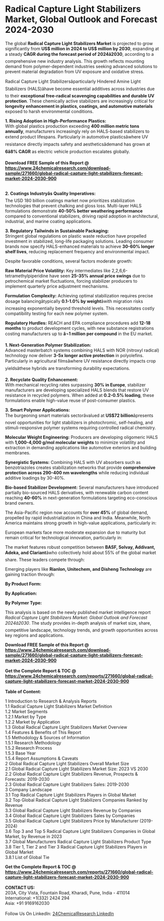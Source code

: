 <h1>Radical Capture Light Stabilizers Market, Global Outlook and Forecast 2024-2030</h1><p>The global <strong>Radical Capture Light Stabilizers Market</strong> is projected to grow significantly from <strong>US$ million in 2024 to US$ million by 2030</strong>, expanding at a steady <strong>CAGR during the forecast period of 2024â2030</strong>, according to a comprehensive new industry analysis. This growth reflects mounting demand from polymer-dependent industries seeking advanced solutions to prevent material degradation from UV exposure and oxidative stress.</p><p>Radical Capture Light Stabilizersâparticularly Hindered Amine Light Stabilizers (HALS)âhave become essential additives across industries due to their <strong>exceptional free-radical scavenging capabilities and durable UV protection</strong>. These chemically active stabilizers are increasingly critical for <strong>longevity enhancement in plastics, coatings, and automotive materials</strong> exposed to harsh environmental conditions.</p><p><strong>1. Rising Adoption in High-Performance Plastics:</strong><br>
With global plastics production exceeding <strong>400 million metric tons annually</strong>, manufacturers increasingly rely on HALS-based stabilizers to extend product lifespans. Particularly in automotive plasticsâwhere UV resistance directly impacts safety and aestheticsâdemand has grown at <strong>6â8% CAGR</strong> as electric vehicle production escalates globally.</p><div><b>Download FREE Sample of this Report @ 
            <a href="https://www.24chemicalresearch.com/download-sample/271660/global-radical-capture-light-stabilizers-forecast-market-2024-2030-900">
            https://www.24chemicalresearch.com/download-sample/271660/global-radical-capture-light-stabilizers-forecast-market-2024-2030-900</a></b></div><br><p><strong>2. Coatings Industryâs Quality Imperatives:</strong><br>
The USD 180 billion coatings market now prioritizes stabilization technologies that prevent chalking and gloss loss. Multi-layer HALS formulations demonstrate <strong>40-50% better weathering performance</strong> compared to conventional stabilizers, driving rapid adoption in architectural, industrial, and marine coating applications.</p><p><strong>3. Regulatory Tailwinds in Sustainable Packaging:</strong><br>
Stringent global regulations on plastic waste reduction have propelled investment in stabilized, long-life packaging solutions. Leading consumer brands now specify HALS-enhanced materials to achieve <strong>30-60% longer shelf lives</strong>, reducing replacement frequency and environmental impact.</p><p>Despite favorable conditions, several factors moderate growth:</p><p><strong>Raw Material Price Volatility:</strong> Key intermediates like 2,2,6,6-tetramethylpiperidine have seen <strong>25-35% annual price swings</strong> due to petrochemical market fluctuations, forcing stabilizer producers to implement quarterly price adjustment mechanisms.</p><p><strong>Formulation Complexity:</strong> Achieving optimal stabilization requires precise dosage balancingâtypically <strong>0.1-1.0% by weight</strong>âwith migration risks increasing exponentially beyond threshold levels. This necessitates costly compatibility testing for each new polymer system.</p><p><strong>Regulatory Hurdles:</strong> REACH and EPA compliance procedures add <strong>12-18 months</strong> to product development cycles, with new substance registrations costing manufacturers up to <strong>â¬1 million per compound</strong> in the EU market.</p><p><strong>1. Next-Generation Polymer Stabilization:</strong><br>
Advanced masterbatch systems combining HALS with NOR (nitroxyl radical) technology now deliver <strong>3-5x longer active protection</strong> in polyolefins. Particularly in agricultural filmsâwhere UV resistance directly impacts crop yieldsâthese hybrids are transforming durability expectations.</p><p><strong>2. Recyclate Quality Enhancement:</strong><br>
With mechanical recycling rates surpassing <strong>30% in Europe</strong>, stabilizer manufacturers are developing specialized HALS blends that restore UV resistance in recycled polymers. When added at <strong>0.2-0.5% loading</strong>, these formulations enable high-value reuse of post-consumer plastics.</p><p><strong>3. Smart Polymer Applications:</strong><br>
The burgeoning smart materials sectorâvalued at <strong>US$72 billion</strong>âpresents novel opportunities for light stabilizers in photochromic, self-healing, and stimuli-responsive polymer systems requiring controlled radical chemistry.</p><p><strong>Molecular Weight Engineering:</strong> Producers are developing oligomeric HALS with <strong>1,000-4,000 g/mol molecular weights</strong> to minimize volatility and extraction in demanding applications like automotive exteriors and building membranes.</p><p><strong>Synergistic Systems:</strong> Combining HALS with UV absorbers such as benzotriazoles creates stabilization networks that provide <strong>comprehensive protection across 290-400 nm wavelengths</strong> while reducing individual additive loadings by 30-40%.</p><p><strong>Bio-based Stabilizer Development:</strong> Several manufacturers have introduced partially bio-sourced HALS derivatives, with renewable carbon content reaching <strong>40-60%</strong> in next-generation formulations targeting eco-conscious brand owners.</p><p>The Asia-Pacific region now accounts for <strong>over 45%</strong> of global demand, propelled by rapid industrialization in China and India. Meanwhile, North America maintains strong growth in high-value applications, particularly in:</p><p>European markets face more moderate expansion due to maturity but remain critical for technological innovation, particularly in:</p><p>The market features robust competition between <strong>BASF, Solvay, Addivant, Adeka, and Clariant</strong>âwho collectively hold about 55% of the global market share. These leaders compete through:</p><p>Emerging players like <strong>Rianlon, Unitechem, and Disheng Technology</strong> are gaining traction through:</p><p><strong>By Product Form:</strong></p><p><strong>By Application:</strong></p><p><strong>By Polymer Type:</strong></p><p>This analysis is based on the newly published market intelligence report <em>Radical Capture Light Stabilizers Market: Global Outlook and Forecast 2024â2030</em>. The study provides in-depth analysis of market size, share, competitive landscape, technology trends, and growth opportunities across key regions and applications.</p><div><b>Download FREE Sample of this Report @ 
            <a href="https://www.24chemicalresearch.com/download-sample/271660/global-radical-capture-light-stabilizers-forecast-market-2024-2030-900">
            https://www.24chemicalresearch.com/download-sample/271660/global-radical-capture-light-stabilizers-forecast-market-2024-2030-900</a></b></div><br><div><b>Get the Complete Report & TOC @ 
            <a href="https://www.24chemicalresearch.com/reports/271660/global-radical-capture-light-stabilizers-forecast-market-2024-2030-900">
            https://www.24chemicalresearch.com/reports/271660/global-radical-capture-light-stabilizers-forecast-market-2024-2030-900</a></b></div><br>
            <b>Table of Content:</b><p>1 Introduction to Research & Analysis Reports<br />
    1.1 Radical Capture Light Stabilizers Market Definition<br />
    1.2 Market Segments<br />
        1.2.1 Market by Type<br />
        1.2.2 Market by Application<br />
    1.3 Global Radical Capture Light Stabilizers Market Overview<br />
    1.4 Features & Benefits of This Report<br />
    1.5 Methodology & Sources of Information<br />
        1.5.1 Research Methodology<br />
        1.5.2 Research Process<br />
        1.5.3 Base Year<br />
        1.5.4 Report Assumptions & Caveats<br />
2 Global Radical Capture Light Stabilizers Overall Market Size<br />
    2.1 Global Radical Capture Light Stabilizers Market Size: 2023 VS 2030<br />
    2.2 Global Radical Capture Light Stabilizers Revenue, Prospects & Forecasts: 2019-2030<br />
    2.3 Global Radical Capture Light Stabilizers Sales: 2019-2030<br />
3 Company Landscape<br />
    3.1 Top Radical Capture Light Stabilizers Players in Global Market<br />
    3.2 Top Global Radical Capture Light Stabilizers Companies Ranked by Revenue<br />
    3.3 Global Radical Capture Light Stabilizers Revenue by Companies<br />
    3.4 Global Radical Capture Light Stabilizers Sales by Companies<br />
    3.5 Global Radical Capture Light Stabilizers Price by Manufacturer (2019-2024)<br />
    3.6 Top 3 and Top 5 Radical Capture Light Stabilizers Companies in Global Market, by Revenue in 2023<br />
    3.7 Global Manufacturers Radical Capture Light Stabilizers Product Type<br />
    3.8 Tier 1, Tier 2 and Tier 3 Radical Capture Light Stabilizers Players in Global Market<br />
        3.8.1 List of Global Tie</p><div><b>Get the Complete Report & TOC @ 
            <a href="https://www.24chemicalresearch.com/reports/271660/global-radical-capture-light-stabilizers-forecast-market-2024-2030-900">
            https://www.24chemicalresearch.com/reports/271660/global-radical-capture-light-stabilizers-forecast-market-2024-2030-900</a></b></div><br><b>CONTACT US:</b><br>
            203A, City Vista, Fountain Road, Kharadi, Pune, India - 411014<br>
            International: +1(332) 2424 294<br>
            Asia: +91 9169162030 <br><br>
            Follow Us On LinkedIn: <a href="https://www.linkedin.com/company/24chemicalresearch/">24ChemicalResearch LinkedIn</a>